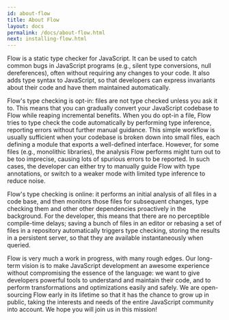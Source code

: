 ```yaml
---
id: about-flow
title: About Flow
layout: docs
permalink: /docs/about-flow.html
next: installing-flow.html
---
```


Flow is a static type checker for JavaScript. It can be used to catch common bugs in JavaScript programs (e.g., silent type conversions, null dereferences), often without requiring any changes to your code. It also adds type syntax to JavaScript, so that developers can express invariants about their code and have them maintained automatically.

Flow's type checking is opt-in: files are not type checked unless you ask it to. This means that you can gradually convert your JavaScript codebase to Flow while reaping incremental benefits. When you do opt-in a file, Flow tries to type check the code automatically by performing type inference, reporting errors without further manual guidance. This simple workflow is usually sufficient when your codebase is broken down into small files, each defining a module that exports a well-defined interface. However, for some files (e.g., monolithic libraries), the analysis Flow performs might turn out to be too imprecise, causing lots of spurious errors to be reported. In such cases, the developer can either try to manually guide Flow with type annotations, or switch to a weaker mode with limited type inference to reduce noise.

Flow's type checking is online: it performs an initial analysis of all files in a code base, and then monitors those files for subsequent changes, type checking them and other other dependencies proactively in the background. For the developer, this means that there are no perceptible compile-time delays; saving a bunch of files in an editor or rebasing a set of files in a repository automatically triggers type checking, storing the results in a persistent server, so that they are available instantaneously when queried.

Flow is very much a work in progress, with many rough edges. Our long-term vision is to make JavaScript development an awesome experience without compromising the essence of the language: we want to give developers powerful tools to understand and maintain their code, and to perform transformations and optimizations easily and safely. We are open-sourcing Flow early in its lifetime so that it has the chance to grow up in public, taking the interests and needs of the entire JavaScript community into account. We hope you will join us in this mission!
